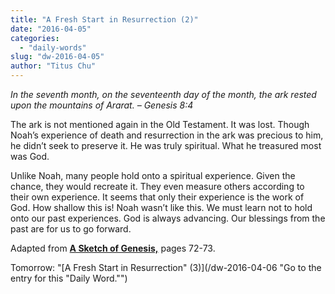 ```yaml
---
title: "A Fresh Start in Resurrection (2)"
date: "2016-04-05"
categories: 
  - "daily-words"
slug: "dw-2016-04-05"
author: "Titus Chu"
---
```


_In the seventh month, on the seventeenth day of the month, the ark rested upon the mountains of Ararat._ _– Genesis 8:4_

The ark is not mentioned again in the Old Testament. It was lost. Though Noah’s experience of death and resurrection in the ark was precious to him, he didn’t seek to preserve it. He was truly spiritual. What he treasured most was God.

Unlike Noah, many people hold onto a spiritual experience. Given the chance, they would recreate it. They even measure others according to their own experience. It seems that only their experience is the work of God. How shallow this is! Noah wasn’t like this. We must learn not to hold onto our past experiences. God is always advancing. Our blessings from the past are for us to go forward.

Adapted from __[A Sketch of Genesis,](/book-gen-sketch/ "Go to the listing for this book.")__ pages 72-73.

Tomorrow: "[A Fresh Start in Resurrection" (3)](/dw-2016-04-06 "Go to the entry for this "Daily Word."")
